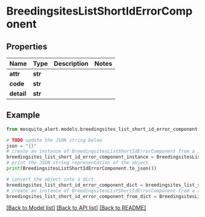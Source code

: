 # BreedingsitesListShortIdErrorComponent


## Properties

Name | Type | Description | Notes
------------ | ------------- | ------------- | -------------
**attr** | **str** |  | 
**code** | **str** |  | 
**detail** | **str** |  | 

## Example

```python
from mosquito_alert.models.breedingsites_list_short_id_error_component import BreedingsitesListShortIdErrorComponent

# TODO update the JSON string below
json = "{}"
# create an instance of BreedingsitesListShortIdErrorComponent from a JSON string
breedingsites_list_short_id_error_component_instance = BreedingsitesListShortIdErrorComponent.from_json(json)
# print the JSON string representation of the object
print(BreedingsitesListShortIdErrorComponent.to_json())

# convert the object into a dict
breedingsites_list_short_id_error_component_dict = breedingsites_list_short_id_error_component_instance.to_dict()
# create an instance of BreedingsitesListShortIdErrorComponent from a dict
breedingsites_list_short_id_error_component_from_dict = BreedingsitesListShortIdErrorComponent.from_dict(breedingsites_list_short_id_error_component_dict)
```
[[Back to Model list]](../README.md#documentation-for-models) [[Back to API list]](../README.md#documentation-for-api-endpoints) [[Back to README]](../README.md)


